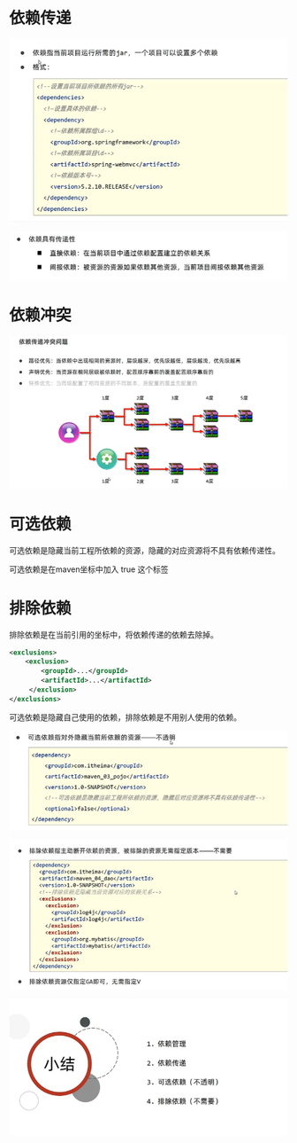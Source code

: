 # 依赖传递

 ![image-20241119210820668](.assets/image-20241119210820668.png)

 ![image-20241119211202078](.assets/image-20241119211202078.png)



# 依赖冲突

 ![image-20241119211723712](.assets/image-20241119211723712.png)

# 可选依赖

可选依赖是隐藏当前工程所依赖的资源，隐藏的对应资源将不具有依赖传递性。

可选依赖是在maven坐标中加入 <optional> true</optional> 这个标签



# 排除依赖

排除依赖是在当前引用的坐标中，将依赖传递的依赖去除掉。

```xml
<exclusions>
    <exclusion>
    	<groupId>...</groupId>
    	<artifactId>...</artifactId>
     </exclusion>
</exclusions>
```



可选依赖是隐藏自己使用的依赖，排除依赖是不用别人使用的依赖。

 ![image-20241119213111651](.assets/image-20241119213111651.png)

  ![image-20241119213130533](.assets/image-20241119213130533.png)

![image-20241119213149412](.assets/image-20241119213149412.png)